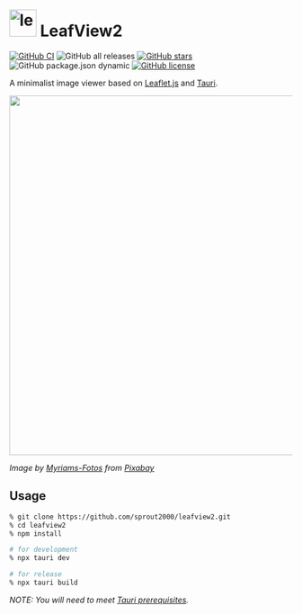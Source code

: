 # <img width="48" alt="leaves" src="https://user-images.githubusercontent.com/52094761/156916014-b9472d73-3270-455a-be95-25e527efeaff.svg" /> LeafView2

[![GitHub CI](https://github.com/sprout2000/leafview/actions/workflows/release.yml/badge.svg)](https://github.com/sprout2000/leafview/actions/workflows/release.yml)
![GitHub all releases](https://img.shields.io/github/downloads/sprout2000/leafview2/total)
[![GitHub stars](https://img.shields.io/github/stars/sprout2000/leafview2)](https://github.com/sprout2000/leafview2/stargazers)
![GitHub package.json dynamic](https://img.shields.io/github/package-json/keywords/sprout2000/leafview2)
[![GitHub license](https://img.shields.io/github/license/sprout2000/leafview)](https://github.com/sprout2000/leafview/blob/main/LICENSE.md)

A minimalist image viewer based on [Leaflet.js](https://leafletjs.com/) and [Tauri](https://tauri.studio/).

<img width="640" src="https://user-images.githubusercontent.com/52094761/157586637-4b2deb8e-a1f7-46ef-9f24-d0efeb6a97a8.png">

_Image by <a href="https://pixabay.com/users/myriams-fotos-1627417/?utm_source=link-attribution&amp;utm_medium=referral&amp;utm_campaign=image&amp;utm_content=1568646">Myriams-Fotos</a> from <a href="https://pixabay.com/?utm_source=link-attribution&amp;utm_medium=referral&amp;utm_campaign=image&amp;utm_content=1568646">Pixabay</a>_

## Usage

```sh
% git clone https://github.com/sprout2000/leafview2.git
% cd leafview2
% npm install

# for development
% npx tauri dev

# for release
% npx tauri build
```

_NOTE: You will need to meet [Tauri prerequisites](https://tauri.studio/docs/getting-started/prerequisites)._
